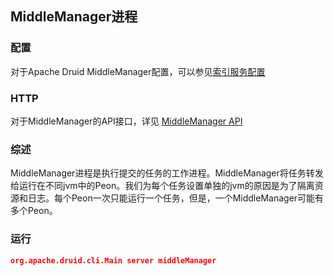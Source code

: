 <!-- toc -->

<script async src="https://pagead2.googlesyndication.com/pagead/js/adsbygoogle.js"></script>
<ins class="adsbygoogle"
     style="display:block; text-align:center;"
     data-ad-layout="in-article"
     data-ad-format="fluid"
     data-ad-client="ca-pub-8828078415045620"
     data-ad-slot="7586680510"></ins>
<script>
     (adsbygoogle = window.adsbygoogle || []).push({});
</script>

## MiddleManager进程
### 配置
对于Apache Druid MiddleManager配置，可以参见[索引服务配置](../configuration/human-readable-byte.md#MiddleManager)

### HTTP
对于MiddleManager的API接口，详见 [MiddleManager API](../operations/api.md#MiddleManager)

### 综述
MiddleManager进程是执行提交的任务的工作进程。MiddleManager将任务转发给运行在不同jvm中的Peon。我们为每个任务设置单独的jvm的原因是为了隔离资源和日志。每个Peon一次只能运行一个任务，但是，一个MiddleManager可能有多个Peon。

### 运行
```json
org.apache.druid.cli.Main server middleManager
```